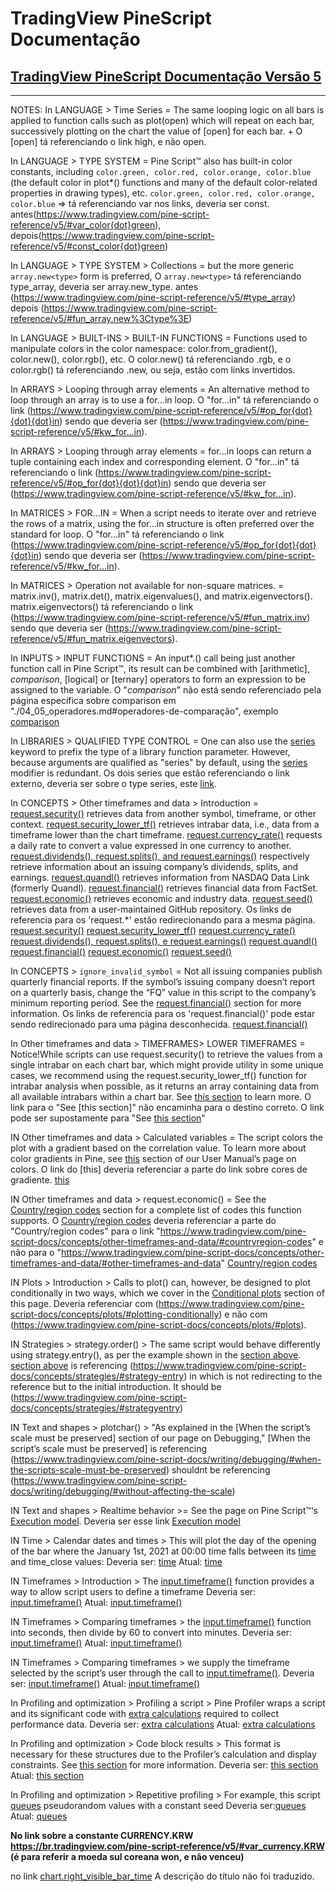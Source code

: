 
# TradingView PineScript Documentação

## [TradingView PineScript Documentação Versão 5](./v5/README.md)

---

NOTES:
In LANGUAGE > Time Series = The same looping logic on all bars is applied to function calls such as plot(open) which will repeat on each bar, successively plotting on the chart the value of [open] for each bar. + O [open] tá referenciando o link high, e não open.

In LANGUAGE > TYPE SYSTEM = Pine Script™ also has built-in color constants, including `color.green, color.red, color.orange, color.blue` (the default color in plot*() functions and many of the default color-related properties in drawing types), etc.
`color.green, color.red, color.orange, color.blue` => tá referenciando var nos links, deveria ser const.
antes(https://www.tradingview.com/pine-script-reference/v5/#var_color{dot}green), depois(https://www.tradingview.com/pine-script-reference/v5/#const_color{dot}green)

In LANGUAGE > TYPE SYSTEM > Collections = but the more generic `array.new<type>` form is preferred,
O `array.new<type>` tá referenciando type_array, deveria ser array.new_type.
antes (https://www.tradingview.com/pine-script-reference/v5/#type_array) depois (https://www.tradingview.com/pine-script-reference/v5/#fun_array.new%3Ctype%3E)

In LANGUAGE > BUILT-INS > BUILT-IN FUNCTIONS = Functions used to manipulate colors in the color namespace: color.from_gradient(), color.new(), color.rgb(), etc.
O color.new() tá referenciando .rgb, e o color.rgb() tá referenciando .new, ou seja, estão com links invertidos.

In ARRAYS > Looping through array elements = An alternative method to loop through an array is to use a for…in loop.
O "for…in" tá referenciando o link (https://www.tradingview.com/pine-script-reference/v5/#op_for{dot}{dot}{dot}in) sendo que deveria ser (https://www.tradingview.com/pine-script-reference/v5/#kw_for...in).

In ARRAYS > Looping through array elements = for…in loops can return a tuple containing each index and corresponding element.
O "for…in" tá referenciando o link (https://www.tradingview.com/pine-script-reference/v5/#op_for{dot}{dot}{dot}in) sendo que deveria ser (https://www.tradingview.com/pine-script-reference/v5/#kw_for...in).

In MATRICES > FOR...IN = When a script needs to iterate over and retrieve the rows of a matrix, using the for…in structure is often preferred over the standard for loop.
O "for…in" tá referenciando o link (https://www.tradingview.com/pine-script-reference/v5/#op_for{dot}{dot}{dot}in) sendo que deveria ser (https://www.tradingview.com/pine-script-reference/v5/#kw_for...in).

In MATRICES > Operation not available for non-square matrices. = matrix.inv(), matrix.det(), matrix.eigenvalues(), and matrix.eigenvectors().
matrix.eigenvectors() tá referenciando o link (https://www.tradingview.com/pine-script-reference/v5/#fun_matrix.inv) sendo que deveria ser (https://www.tradingview.com/pine-script-reference/v5/#fun_matrix.eigenvectors).

In INPUTS > INPUT FUNCTIONS = An input*.() call being just another function call in Pine Script™, its result can be combined with [arithmetic], _comparison_, [logical] or [ternary] operators to form an expression to be assigned to the variable.
O "_comparison_" não está sendo referenciado pela página específica sobre comparison em "./04_05_operadores.md#operadores-de-comparação", exemplo [comparison](./v5/04_05_operadores.md#operadores-de-comparação)

In LIBRARIES > QUALIFIED TYPE CONTROL = One can also use the [series](https://www.tradingview.com/pine-script-reference/v5/#type_simple) keyword to prefix the type of a library function parameter. However, because arguments are qualified as "series" by default, using the [series](https://www.tradingview.com/pine-script-reference/v5/#type_simple) modifier is redundant.
Os dois series que estão referenciando o link externo, deveria ser sobre o type series, este [link](https://www.tradingview.com/pine-script-reference/v5/#type_series).

In CONCEPTS > Other timeframes and data > Introduction = [request.security()](https://www.tradingview.com/pine-script-docs/concepts/other-timeframes-and-data#request-security) retrieves data from another symbol, timeframe, or other context.
[request.security_lower_tf()](https://www.tradingview.com/pine-script-docs/concepts/other-timeframes-and-data#request-security-lower-tf) retrieves intrabar data, i.e., data from a timeframe lower than the chart timeframe.
[request.currency_rate()](https://www.tradingview.com/pine-script-docs/concepts/other-timeframes-and-data#request-currency-rate) requests a daily rate to convert a value expressed in one currency to another.
[request.dividends(), request.splits(), and request.earnings()](https://www.tradingview.com/pine-script-docs/concepts/other-timeframes-and-data#request-dividends-request-splits-and-request-earnings) respectively retrieve information about an issuing company’s dividends, splits, and earnings.
[request.quandl()](https://www.tradingview.com/pine-script-docs/concepts/other-timeframes-and-data#request-quandl) retrieves information from NASDAQ Data Link (formerly Quandl).
[request.financial()](https://www.tradingview.com/pine-script-docs/concepts/other-timeframes-and-data#request-financial) retrieves financial data from FactSet.
[request.economic()](https://www.tradingview.com/pine-script-docs/concepts/other-timeframes-and-data#request-economic) retrieves economic and industry data.
[request.seed()](https://www.tradingview.com/pine-script-docs/concepts/other-timeframes-and-data#request-seed) retrieves data from a user-maintained GitHub repository.
Os links de referencia para os 'request.*' estão redirecionando para a mesma página.
[request.security()](https://www.tradingview.com/pine-script-reference/v5/#fun_request{dot}security)
[request.security_lower_tf()](https://www.tradingview.com/pine-script-reference/v5/#fun_request{dot}security_lower_tf)
[request.currency_rate()](https://www.tradingview.com/pine-script-reference/v5/#fun_request{dot}currency_rate)
[request.dividends(), request.splits(), e request.earnings()](https://www.tradingview.com/pine-script-reference/v5/#fun_request{dot}dividends-request{dot}splits-request{dot}earnings)
[request.quandl()](https://www.tradingview.com/pine-script-reference/v5/#fun_request{dot}quandl)
[request.financial()](https://www.tradingview.com/pine-script-reference/v5/#fun_request{dot}financial)
[request.economic()](https://www.tradingview.com/pine-script-reference/v5/#fun_request{dot}economic)
[request.seed()](https://www.tradingview.com/pine-script-reference/v5/#fun_request{dot}seed)

In CONCEPTS > `ignore_invalid_symbol` =
Not all issuing companies publish quarterly financial reports. If the symbol’s issuing company doesn’t report on a quarterly basis, change the “FQ” value in this script to the company’s minimum reporting period. See the [request.financial()](https://www.tradingview.com/pine-script-docs/concepts/other-timeframes-and-data#request-financial) section for more information.
Os links de referencia para os 'request.financial()' pode estar sendo redirecionado para uma página desconhecida.
[request.financial()](https://www.tradingview.com/pine-script-reference/v5/#fun_request{dot}financial)

In Other timeframes and data > TIMEFRAMES> LOWER TIMEFRAMES = Notice!While scripts can use request.security() to retrieve the values from a single intrabar on each chart bar, which might provide utility in some unique cases, we recommend using the request.security_lower_tf() function for intrabar analysis when possible, as it returns an array containing data from all available intrabars within a chart bar. See [this section](https://www.tradingview.com/pine-script-docs/concepts/other-timeframes-and-data/#request-security-lower-tf) to learn more.
O link para o "See [this section]" não encaminha para o destino correto. O link pode ser supostamente para "See [this section](https://www.tradingview.com/pine-script-docs/concepts/other-timeframes-and-data/#requestsecurity_lower_tf)"

IN Other timeframes and data > Calculated variables = The script colors the plot with a gradient based on the correlation value. To learn more about color gradients in Pine, see [this](https://www.tradingview.com/pine-script-docs/concepts/colors/#colors) section of our User Manual’s page on colors.
O link do [this] deveria referenciar a parte do link sobre cores de gradiente.
[this](https://www.tradingview.com/pine-script-docs/concepts/colors/#colorfrom_gradient)

IN  Other timeframes and data > request.economic() = See the [Country/region codes]() section for a complete list of codes this function supports.
O [Country/region codes]() deveria referenciar a parte do "Country/region codes" para o link "https://www.tradingview.com/pine-script-docs/concepts/other-timeframes-and-data/#countryregion-codes" e não para o "https://www.tradingview.com/pine-script-docs/concepts/other-timeframes-and-data/#other-timeframes-and-data"
[Country/region codes](https://www.tradingview.com/pine-script-docs/concepts/other-timeframes-and-data/#countryregion-codes)

IN Plots > Introduction > Calls to plot() can, however, be designed to plot conditionally in two ways, which we cover in the [Conditional plots]() section of this page.
Deveria referenciar com (https://www.tradingview.com/pine-script-docs/concepts/plots/#plotting-conditionally)
e não com (https://www.tradingview.com/pine-script-docs/concepts/plots/#plots).

IN Strategies > strategy.order() > The same script would behave differently using strategy.entry(), as per the example shown in the [section above]().
[section above]() is referencing (https://www.tradingview.com/pine-script-docs/concepts/strategies/#strategy-entry)
in which is not redirecting to the reference but to the initial introduction.
It should be (https://www.tradingview.com/pine-script-docs/concepts/strategies/#strategyentry)

IN Text and shapes > plotchar() > "As explained in the [When the script’s scale must be preserved] section of our page on Debugging,"
[When the script’s scale must be preserved] is referencing (https://www.tradingview.com/pine-script-docs/writing/debugging/#when-the-scripts-scale-must-be-preserved)
shouldnt be referencing (https://www.tradingview.com/pine-script-docs/writing/debugging/#without-affecting-the-scale)


IN Text and shapes > Realtime behavior >= See the page on Pine Script™‘s [Execution model](https://www.tradingview.com/pine-script-docs/#execution-model). Deveria ser esse link [Execution model](https://www.tradingview.com/pine-script-docs/language/execution-model/#execution-model)


IN Time > Calendar dates and times > This will plot the day of the opening of the bar where the January 1st, 2021 at 00:00 time falls between its [time]() and time_close values:
Deveria ser: [time](https://www.tradingview.com/pine-script-reference/v5/#var_time)
Atual: [time](https://www.tradingview.com/pine-script-reference/v5/#var_time_close)

IN Timeframes > Introduction > The [input.timeframe()]() function provides a way to allow script users to define a timeframe
Deveria ser: [input.timeframe()](https://www.tradingview.com/pine-script-reference/v5/#fun_input.timeframe)
Atual: [input.timeframe()](https://www.tradingview.com/pine-script-reference/v5/#fun_input%7Bdot%7Dsession)

IN Timeframes > Comparing timeframes > the [input.timeframe()]() function into seconds, then divide by 60 to convert into minutes.
Deveria ser: [input.timeframe()](https://www.tradingview.com/pine-script-reference/v5/#fun_input.timeframe)
Atual: [input.timeframe()](https://www.tradingview.com/pine-script-reference/v5/#fun_input%7Bdot%7Dsession)

IN Timeframes > Comparing timeframes > we supply the timeframe selected by the script’s user through the call to [input.timeframe()]().
Deveria ser: [input.timeframe()](https://www.tradingview.com/pine-script-reference/v5/#fun_input.timeframe)
Atual: [input.timeframe()](https://www.tradingview.com/pine-script-reference/v5/#fun_input%7Bdot%7Dsession)

In Profiling and optimization > Profiling a script > Pine Profiler wraps a script and its significant code with [extra calculations]() required to collect performance data.
Deveria ser: [extra calculations](https://www.tradingview.com/pine-script-docs/writing/profiling-and-optimization/#a-look-into-the-profilers-inner-workings)
Atual: [extra calculations](https://www.tradingview.com/pine-script-docs/writing/profiling-and-optimization/#alook-into-the-profilers-inner-workings)

In Profiling and optimization > Code block results > This format is necessary for these structures due to the Profiler’s calculation and display constraints. See [this section]() for more information.
Deveria ser: [this section](https://www.tradingview.com/pine-script-docs/writing/profiling-and-optimization/#a-look-into-the-profilers-inner-workings)
Atual: [this section](https://www.tradingview.com/pine-script-docs/writing/profiling-and-optimization/#alook-into-the-profilers-inner-workings)

In Profiling and optimization > Repetitive profiling > For example, this script [queues]() pseudorandom values with a constant seed
Deveria ser:[queues](https://www.tradingview.com/pine-script-docs/language/arrays/#using-an-array-as-a-queue)
Atual: [queues](https://www.tradingview.com/pine-script-docs/language/arrays/#using-an-array-as-aqueue)

**No link sobre a constante CURRENCY.KRW https://br.tradingview.com/pine-script-reference/v5/#var_currency.KRW (é para referir a moeda sul coreana won, e não venceu)**

no link [chart.right_visible_bar_time](https://br.tradingview.com/pine-script-reference/v5/#var_chart.right_visible_bar_time) A descrição do título não foi traduzido.